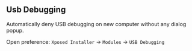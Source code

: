 ## Usb Debugging

Automatically deny USB debugging on new computer without any dialog popup.

Open preference: `Xposed Installer` -> `Modules` -> `USB Debugging`
